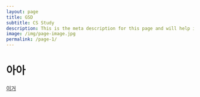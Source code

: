 ```yaml
---
layout: page
title: GSD
subtitle: CS Study
description: This is the meta description for this page and will help it appear in search engines
image: /img/page-image.jpg
permalink: /page-1/
---
```

# 아아

[이거]


[이거]: /page-3/